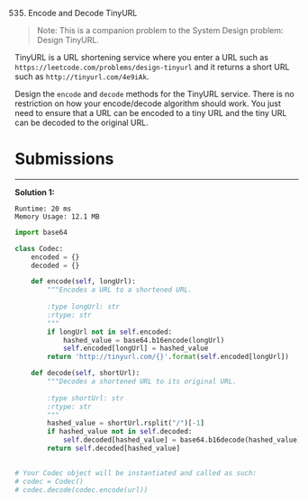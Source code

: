 535. Encode and Decode TinyURL

>Note: This is a companion problem to the System Design problem: Design TinyURL.

TinyURL is a URL shortening service where you enter a URL such as `https://leetcode.com/problems/design-tinyurl` and it returns a short URL such as `http://tinyurl.com/4e9iAk`.

Design the `encode` and `decode` methods for the TinyURL service. There is no restriction on how your encode/decode algorithm should work. You just need to ensure that a URL can be encoded to a tiny URL and the tiny URL can be decoded to the original URL.

# Submissions
---
**Solution 1:**
```
Runtime: 20 ms
Memory Usage: 12.1 MB
```
```python
import base64

class Codec:
    encoded = {}
    decoded = {}

    def encode(self, longUrl):
        """Encodes a URL to a shortened URL.
        
        :type longUrl: str
        :rtype: str
        """
        if longUrl not in self.encoded:
            hashed_value = base64.b16encode(longUrl)
            self.encoded[longUrl] = hashed_value
        return 'http://tinyurl.com/{}'.format(self.encoded[longUrl])

    def decode(self, shortUrl):
        """Decodes a shortened URL to its original URL.
        
        :type shortUrl: str
        :rtype: str
        """
        hashed_value = shortUrl.rsplit("/")[-1]
        if hashed_value not in self.decoded:
            self.decoded[hashed_value] = base64.b16decode(hashed_value)
        return self.decoded[hashed_value]
        

# Your Codec object will be instantiated and called as such:
# codec = Codec()
# codec.decode(codec.encode(url))
```